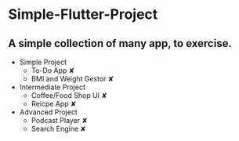 # Simple-Flutter-Project
<h2> A simple collection of many app, to exercise.</h2>
<ul>
    <li>Simple Project<ul>
      <li>To-Do App ✘</li>
      <li>BMI and Weight Gestor ✘</li>
    </ul></li>
    <li>Intermediate Project<ul>
      <li>Coffee/Food Shop UI ✘</li>
      <li>Reicpe App ✘</li>
    </ul></li>
    <li>Advanced Project<ul>
      <li>Podcast Player ✘</li>
      <li>Search Engine ✘</li>
    </ul></li>
</ul>
